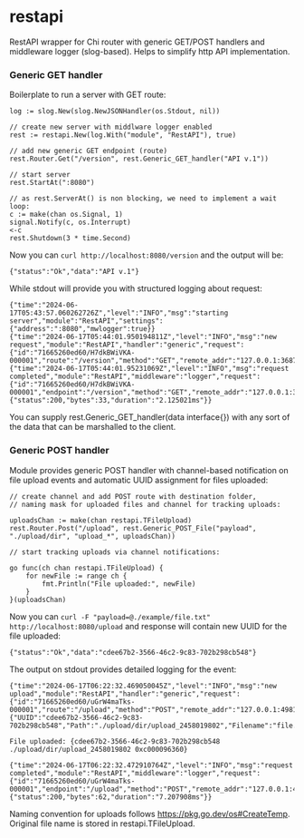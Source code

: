 # restapi
RestAPI wrapper for Chi router with generic GET/POST handlers and middleware logger (slog-based). Helps to simplify http API implementation.

### Generic GET handler

Boilerplate to run a server with GET route:


    log := slog.New(slog.NewJSONHandler(os.Stdout, nil))

    // create new server with middlware logger enabled
	rest := restapi.New(log.With("module", "RestAPI"), true)

    // add new generic GET endpoint (route)
	rest.Router.Get("/version", rest.Generic_GET_handler("API v.1"))

    // start server
	rest.StartAt(":8080")

	// as rest.ServerAt() is non blocking, we need to implement a wait loop:
	c := make(chan os.Signal, 1)
	signal.Notify(c, os.Interrupt)
	<-c
	rest.Shutdown(3 * time.Second)


Now you can `curl http://localhost:8080/version` and the output will be:

    {"status":"Ok","data":"API v.1"}

While stdout will provide you with structured logging about request:

```
{"time":"2024-06-17T05:43:57.060262726Z","level":"INFO","msg":"starting server","module":"RestAPI","settings":{"address":":8080","mwlogger":true}}
{"time":"2024-06-17T05:44:01.950194811Z","level":"INFO","msg":"new request","module":"RestAPI","handler":"generic","request":{"id":"71665260ed60/H7dkBWiVKA-000001","route":"/version","method":"GET","remote_addr":"127.0.0.1:36878","user_agent":"curl/7.88.1"}}
{"time":"2024-06-17T05:44:01.95231069Z","level":"INFO","msg":"request completed","module":"RestAPI","middleware":"logger","request":{"id":"71665260ed60/H7dkBWiVKA-000001","endpoint":"/version","method":"GET","remote_addr":"127.0.0.1:36878","user_agent":"curl/7.88.1"},"stats":{"status":200,"bytes":33,"duration":"2.125021ms"}}
```

You can supply rest.Generic_GET_handler(data interface{}) with any sort of the data that can be marshalled to the client.

### Generic POST handler

Module provides generic POST handler with channel-based notification on file upload events and automatic UUID assignment for files uploaded:

    // create channel and add POST route with destination folder, 
	// naming mask for uploaded files and channel for tracking uploads:

    uploadsChan := make(chan restapi.TFileUpload)
	rest.Router.Post("/upload", rest.Generic_POST_File("payload", "./upload/dir", "upload_*", uploadsChan))

	// start tracking uploads via channel notifications:

	go func(ch chan restapi.TFileUpload) {
		for newFile := range ch {
			fmt.Println("File uploaded:", newFile)
		}
	}(uploadsChan)

Now you can `curl -F "payload=@./example/file.txt" http://localhost:8080/upload` and response will contain new UUID for the file uploaded:

	{"status":"Ok","data":"cdee67b2-3566-46c2-9c83-702b298cb548"}

The output on stdout provides detailed logging for the event:

```
{"time":"2024-06-17T06:22:32.469050045Z","level":"INFO","msg":"new upload","module":"RestAPI","handler":"generic","request":{"id":"71665260ed60/uGrW4maTks-000001","route":"/upload","method":"POST","remote_addr":"127.0.0.1:49810","user_agent":"curl/7.88.1"},"file":{"UUID":"cdee67b2-3566-46c2-9c83-702b298cb548","Path":"./upload/dir/upload_2458019802","Filename":"file.txt","Size":21}}

File uploaded: {cdee67b2-3566-46c2-9c83-702b298cb548 ./upload/dir/upload_2458019802 0xc000096360}

{"time":"2024-06-17T06:22:32.472910764Z","level":"INFO","msg":"request completed","module":"RestAPI","middleware":"logger","request":{"id":"71665260ed60/uGrW4maTks-000001","endpoint":"/upload","method":"POST","remote_addr":"127.0.0.1:49810","user_agent":"curl/7.88.1"},"stats":{"status":200,"bytes":62,"duration":"7.207908ms"}}
```

Naming convention for uploads follows https://pkg.go.dev/os#CreateTemp. Original file name is stored in restapi.TFileUpload.